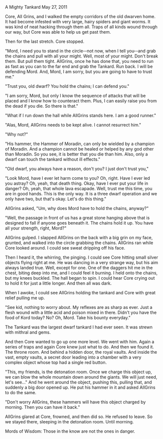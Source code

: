 A Mighty Tankard
May 27, 2011

Core, All Grins, and I walked the empty corridors of the old dwarven home. It had become infested with very large, hairy spiders and giant worms. It was kind of neat hacking through them all. Traps of all kinds wound through our way, but Core was able to help us get past them.

Then for the last stretch. Core stopped.

"Mord, I need you to stand in the circle--not now, when I tell you--and grab the chains and pull with all your might. Well, most of your might. Don't break them. But pull them tight. AllGrins, once he has done that, you need to run as fast as you can to the far end and grab the Tankard. Run back. I will be defending Mord. And, Mord, I am sorry, but you are going to have to trust me."

"Trust you, old dwarf? You hold the chains; I can defend you."

"I am sorry, Mord, but only I know the sequence of attacks that will be placed and I know how to counteract them. Plus, I can easily raise you from the dead if you die. So there is that."

"What if I run down the hall while AllGrins stands here. I am a good runner."

"Alas, Mord, AllGrins needs to be kept alive. I cannot resurrect him."

"Why not?"

"His hammer, the Hammer of Moradin, can only be wielded by a champion of Moradin. And a champion cannot be healed or helped by any god other than Moradin. So you see, it is better that you die than him. Also, only a dwarf can touch the tankard without ill effects."

"Old dwarf, you always have a reason, don't you? I just don't trust  you,"

"Look Mord, have I ever let harm come to you? Oh, right. Have I ever led you astray? Oh, yeah, that death thing. Okay, have I ever put your life in danger? Oh, yeah, that whole lava escapade. Well, trust me this time, you are in good hands. This is the only way. It is a three dwarf operation and we only have two, but that's okay. Let's do this thing."

AllGrins asked, "Um, why does Mord have to hold the chains, anyway?"

"Well, the passage in front of us has a great stone hanging above that is designed to fall if anyone goes beneath it. The chains hold it up. You have all your strength, right, Mord?"

AllGrins gulped. I slapped AllGrins on the back with a big grin on my face, grunted, and walked into the circle grabbing the chains. AllGrins ran while Core looked around. I could see sweat dripping off his face.

Then I heard it, the whirring, the pinging. I could see Core hitting small silver objects flying right at me. He was dancing in a very strange way, but his aim always landed true. Well, except for one. One of the daggers hit me in the chest, biting deep into me, and I could feel it burning. I held onto the chains, but my knees buckled. The hall began to spin. I could hear Core crying out to hold it for just a little longer. And then all was dark.

When I awoke, I could see AllGrins holding the tankard and Core with great relief pulling me up.

"See kid, nothing to worry about. My reflexes are as sharp as ever. Just a flesh wound with a little acid and poison mixed in there. Didn't you have the food of Kord today? No? Oh, Mord. Take his bounty everyday."

The Tankard was the largest dwarf tankard I had ever seen. It was strewn with mithral and gems.

And then Core wanted to go up one more level. We went with him. Again a series of traps and again Core knew just what to do. And then we found it. The throne room. And behind a hidden door, the royal vaults. And inside the vast, empty vaults, a secret door leading into a chamber with a very complex object whose top had a single red button.

"This, my friends, is the detonation room. Once we charge this object up, we can blow the whole mountain down around the giants. We will just need, let's see..." And he went around the object, pushing this, pulling that, and suddenly a big door opened up. He put his hammer in it and asked AllGrins to do the same.

"Don't worry AllGrins, these hammers will have this object charged by morning. Then you can have it back."

AllGrins glared at Core, frowned, and then did so. He refused to leave. So we stayed there, sleeping in the detonation room. Until morning.

Mords of Wisdom: Those in the know are not the ones in danger.